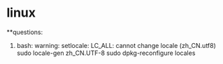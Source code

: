 # linux
**questions:
1. bash: warning: setlocale: LC_ALL: cannot change locale (zh_CN.utf8)
sudo locale-gen zh_CN.UTF-8
sudo dpkg-reconfigure locales
